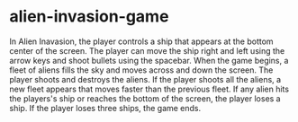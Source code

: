 # alien-invasion-game
In Alien Inavasion, the player controls a ship that appears at the bottom center of the screen. The player can move the ship right and left using the arrow keys and shoot bullets using the spacebar. When the game begins, a fleet of aliens fills the sky and moves across and down the screen. The player shoots and destroys the aliens. If the player shoots all the aliens, a new fleet appears that moves faster than the previous fleet. If any alien hits the players's ship or reaches the bottom of the screen, the player loses a ship. If the player loses three ships, the game ends.
